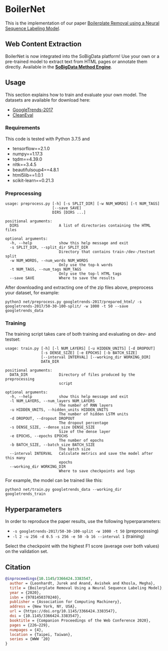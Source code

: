 # BoilerNet
This is the implementation of our paper [Boilerplate Removal using a Neural Sequence Labeling Model](https://dl.acm.org/doi/abs/10.1145/3366424.3383547).

## Web Content Extraction
BoilerNet is now integrated into the SoBigData platform! Use your own or a pre-trained model to extract text from HTML pages or annotate them directly. Available in the [__SoBigData Method Engine__](https://sobigdata.d4science.org/group/sobigdatalab/method-engine).

## Usage
This section explains how to train and evaluate your own model. The datasets are available for download here:
* [GoogleTrends-2017](https://drive.google.com/file/d/1jkc6RC9_VmG8_-XBlk5A3FkZsx_v4k_Y/view?usp=sharing)
* [CleanEval](https://drive.google.com/file/d/1tFD_OCaksfIyut_9LtJQMqy5J5HIrGvD/view?usp=sharing)

### Requirements
This code is tested with Python 3.7.5 and
* tensorflow==2.1.0
* numpy==1.17.3
* tqdm==4.39.0
* nltk==3.4.5
* beautifulsoup4==4.8.1
* html5lib==1.0.1
* scikit-learn==0.21.3

### Preprocessing
```
usage: preprocess.py [-h] [-s SPLIT_DIR] [-w NUM_WORDS] [-t NUM_TAGS]
                     [--save SAVE]
                     DIRS [DIRS ...]

positional arguments:
  DIRS                  A list of directories containing the HTML files

optional arguments:
  -h, --help            show this help message and exit
  -s SPLIT_DIR, --split_dir SPLIT_DIR
                        Directory that contains train-/dev-/testset split
  -w NUM_WORDS, --num_words NUM_WORDS
                        Only use the top-k words
  -t NUM_TAGS, --num_tags NUM_TAGS
                        Only use the top-l HTML tags
  --save SAVE           Where to save the results
```
After downloading and extracting one of the zip files above, preprocess your dataset, for example:
```
python3 net/preprocess.py googletrends-2017/prepared_html/ -s googletrends-2017/50-30-100-split/ -w 1000 -t 50 --save googletrends_data
```

### Training
The training script takes care of both training and evaluating on dev- and testset:
```
usage: train.py [-h] [-l NUM_LAYERS] [-u HIDDEN_UNITS] [-d DROPOUT]
                [-s DENSE_SIZE] [-e EPOCHS] [-b BATCH_SIZE]
                [--interval INTERVAL] [--working_dir WORKING_DIR]
                DATA_DIR

positional arguments:
  DATA_DIR              Directory of files produced by the preprocessing
                        script

optional arguments:
  -h, --help            show this help message and exit
  -l NUM_LAYERS, --num_layers NUM_LAYERS
                        The number of RNN layers
  -u HIDDEN_UNITS, --hidden_units HIDDEN_UNITS
                        The number of hidden LSTM units
  -d DROPOUT, --dropout DROPOUT
                        The dropout percentage
  -s DENSE_SIZE, --dense_size DENSE_SIZE
                        Size of the dense layer
  -e EPOCHS, --epochs EPOCHS
                        The number of epochs
  -b BATCH_SIZE, --batch_size BATCH_SIZE
                        The batch size
  --interval INTERVAL   Calculate metrics and save the model after this many
                        epochs
  --working_dir WORKING_DIR
                        Where to save checkpoints and logs
```

For example, the model can be trained like this:
```
python3 net/train.py googletrends_data --working_dir googletrends_train
```

## Hyperparameters
In order to reproduce the paper results, use the following hyperparameters:
* `-s googletrends-2017/50-30-100-split -w 1000 -t 50` (preprocessing)
* `-l 2 -u 256 -d 0.5 -s 256 -e 50 -b 16 --interval 1` (training)

Select the checkpoint with the highest F1 score (average over both values) on the validation set.

## Citation
```bibtex
@inproceedings{10.1145/3366424.3383547,
  author = {Leonhardt, Jurek and Anand, Avishek and Khosla, Megha},
  title = {Boilerplate Removal Using a Neural Sequence Labeling Model},
  year = {2020},
  isbn = {9781450370240},
  publisher = {Association for Computing Machinery},
  address = {New York, NY, USA},
  url = {https://doi.org/10.1145/3366424.3383547},
  doi = {10.1145/3366424.3383547},
  booktitle = {Companion Proceedings of the Web Conference 2020},
  pages = {226–229},
  numpages = {4},
  location = {Taipei, Taiwan},
  series = {WWW ’20}
}
```
